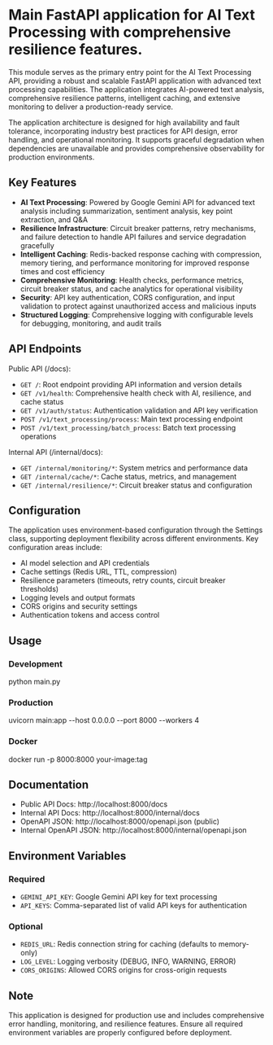 # Main FastAPI application for AI Text Processing with comprehensive resilience features.

This module serves as the primary entry point for the AI Text Processing API, providing
a robust and scalable FastAPI application with advanced text processing capabilities.
The application integrates AI-powered text analysis, comprehensive resilience patterns,
intelligent caching, and extensive monitoring to deliver a production-ready service.

The application architecture is designed for high availability and fault tolerance,
incorporating industry best practices for API design, error handling, and operational
monitoring. It supports graceful degradation when dependencies are unavailable and
provides comprehensive observability for production environments.

## Key Features

- **AI Text Processing**: Powered by Google Gemini API for advanced text analysis
including summarization, sentiment analysis, key point extraction, and Q&A
- **Resilience Infrastructure**: Circuit breaker patterns, retry mechanisms, and
failure detection to handle API failures and service degradation gracefully
- **Intelligent Caching**: Redis-backed response caching with compression, memory
tiering, and performance monitoring for improved response times and cost efficiency
- **Comprehensive Monitoring**: Health checks, performance metrics, circuit breaker
status, and cache analytics for operational visibility
- **Security**: API key authentication, CORS configuration, and input validation
to protect against unauthorized access and malicious inputs
- **Structured Logging**: Comprehensive logging with configurable levels for
debugging, monitoring, and audit trails

## API Endpoints

Public API (/docs):
- `GET /`: Root endpoint providing API information and version details
- `GET /v1/health`: Comprehensive health check with AI, resilience, and cache status
- `GET /v1/auth/status`: Authentication validation and API key verification
- `POST /v1/text_processing/process`: Main text processing endpoint
- `POST /v1/text_processing/batch_process`: Batch text processing operations

Internal API (/internal/docs):
- `GET /internal/monitoring/*`: System metrics and performance data
- `GET /internal/cache/*`: Cache status, metrics, and management
- `GET /internal/resilience/*`: Circuit breaker status and configuration

## Configuration

The application uses environment-based configuration through the Settings class,
supporting deployment flexibility across different environments. Key configuration
areas include:

- AI model selection and API credentials
- Cache settings (Redis URL, TTL, compression)
- Resilience parameters (timeouts, retry counts, circuit breaker thresholds)
- Logging levels and output formats
- CORS origins and security settings
- Authentication tokens and access control

## Usage

### Development

python main.py

### Production

uvicorn main:app --host 0.0.0.0 --port 8000 --workers 4

### Docker

docker run -p 8000:8000 your-image:tag

## Documentation

- Public API Docs: http://localhost:8000/docs
- Internal API Docs: http://localhost:8000/internal/docs
- OpenAPI JSON: http://localhost:8000/openapi.json (public)
- Internal OpenAPI JSON: http://localhost:8000/internal/openapi.json

## Environment Variables

### Required

- `GEMINI_API_KEY`: Google Gemini API key for text processing
- `API_KEYS`: Comma-separated list of valid API keys for authentication

### Optional

- `REDIS_URL`: Redis connection string for caching (defaults to memory-only)
- `LOG_LEVEL`: Logging verbosity (DEBUG, INFO, WARNING, ERROR)
- `CORS_ORIGINS`: Allowed CORS origins for cross-origin requests

## Note

This application is designed for production use and includes comprehensive error
handling, monitoring, and resilience features. Ensure all required environment
variables are properly configured before deployment.
